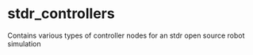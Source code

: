 # stdr_controllers
Contains various types of controller nodes for an stdr open source robot simulation
